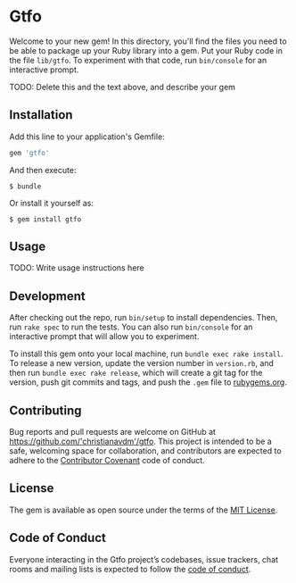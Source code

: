 # Gtfo

Welcome to your new gem! In this directory, you'll find the files you need to be able to package up your Ruby library into a gem. Put your Ruby code in the file `lib/gtfo`. To experiment with that code, run `bin/console` for an interactive prompt.

TODO: Delete this and the text above, and describe your gem

## Installation

Add this line to your application's Gemfile:

```ruby
gem 'gtfo'
```

And then execute:

    $ bundle

Or install it yourself as:

    $ gem install gtfo

## Usage

TODO: Write usage instructions here

## Development

After checking out the repo, run `bin/setup` to install dependencies. Then, run `rake spec` to run the tests. You can also run `bin/console` for an interactive prompt that will allow you to experiment.

To install this gem onto your local machine, run `bundle exec rake install`. To release a new version, update the version number in `version.rb`, and then run `bundle exec rake release`, which will create a git tag for the version, push git commits and tags, and push the `.gem` file to [rubygems.org](https://rubygems.org).

## Contributing

Bug reports and pull requests are welcome on GitHub at https://github.com/'christianavdm'/gtfo. This project is intended to be a safe, welcoming space for collaboration, and contributors are expected to adhere to the [Contributor Covenant](http://contributor-covenant.org) code of conduct.

## License

The gem is available as open source under the terms of the [MIT License](https://opensource.org/licenses/MIT).

## Code of Conduct

Everyone interacting in the Gtfo project’s codebases, issue trackers, chat rooms and mailing lists is expected to follow the [code of conduct](https://github.com/'christianavdm'/gtfo/blob/master/CODE_OF_CONDUCT.md).
